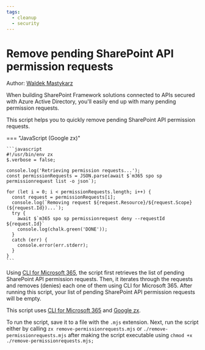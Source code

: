 ```yaml
---
tags:
  - cleanup
  - security
---
```


# Remove pending SharePoint API permission requests

Author: [Waldek Mastykarz](https://blog.mastykarz.nl/sample-script-quickly-remove-pending-sharepoint-api-permission-requests/)

When building SharePoint Framework solutions connected to APIs secured with Azure Active Directory,  you'll easily end up with many pending permission requests.

This script helps you to quickly remove pending SharePoint API permission requests.

=== "JavaScript (Google zx)"

    ```javascript
    #!/usr/bin/env zx
    $.verbose = false;

    console.log('Retrieving permission requests...');
    const permissionRequests = JSON.parse(await $`m365 spo sp permissionrequest list -o json`);

    for (let i = 0; i < permissionRequests.length; i++) {
      const request = permissionRequests[i];
      console.log(`Removing request ${request.Resource}/${request.Scope} (${request.Id})...`);
      try {
        await $`m365 spo sp permissionrequest deny --requestId ${request.Id}`
        console.log(chalk.green('DONE'));
      }
      catch (err) {
        console.error(err.stderr);
      }
    }
    ```

Using [CLI for Microsoft 365](https://aka.ms/cli-m365), the script first retrieves the list of pending SharePoint API permission requests. Then, it iterates through the requests and removes (denies) each one of them using CLI for Microsoft 365. After running this script, your list of pending SharePoint API permission requests will be empty.

This script uses [CLI for Microsoft 365](https://aka.ms/cli-m365) and [Google zx](https://github.com/google/zx).

To run the script, save it to a file with the `.mjs` extension. Next, run the script either by calling `zx remove-permissionrequests.mjs` or `./remove-permissionrequests.mjs` after making the script executable using `chmod +x ./remove-permissionrequests.mjs;`
